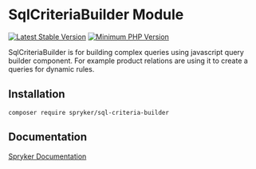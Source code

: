# SqlCriteriaBuilder Module
[![Latest Stable Version](https://poser.pugx.org/spryker/sql-criteria-builder/v/stable.svg)](https://packagist.org/packages/spryker/sql-criteria-builder)
[![Minimum PHP Version](https://img.shields.io/badge/php-%3E%3D%208.3-8892BF.svg)](https://php.net/)

SqlCriteriaBuilder is for building complex queries using javascript query builder component. For example product relations are using it to create a queries for dynamic rules.

## Installation

```
composer require spryker/sql-criteria-builder
```

## Documentation

[Spryker Documentation](https://github.com/oliwierptak/everon-criteria-builder)
